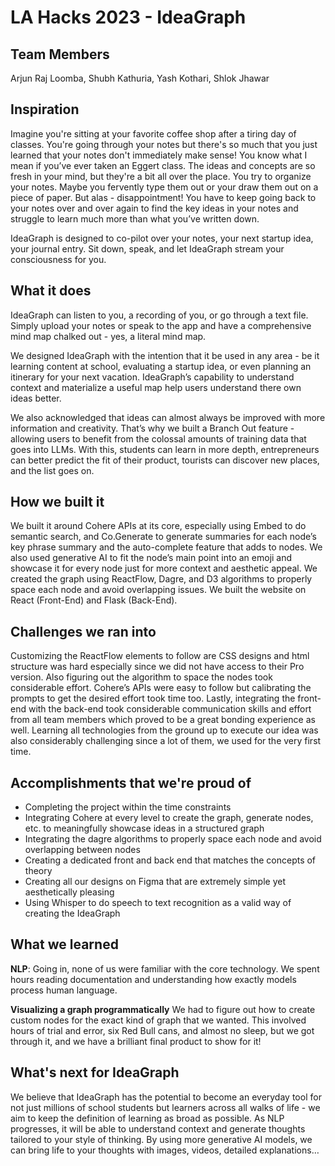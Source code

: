 # LA Hacks 2023 - IdeaGraph

## Team Members

Arjun Raj Loomba, Shubh Kathuria, Yash Kothari, Shlok Jhawar

## Inspiration

Imagine you're sitting at your favorite coffee shop after a tiring day of classes. You're going through your notes but there's so much that you just learned that your notes don't immediately make sense! You know what I mean if you’ve ever taken an Eggert class. The ideas and concepts are so fresh in your mind, but they're a bit all over the place. You try to organize your notes. Maybe you fervently type them out or your draw them out on a piece of paper. But alas - disappointment! You have to keep going back to your notes over and over again to find the key ideas in your notes and struggle to learn much more than what you’ve written down.

IdeaGraph is designed to co-pilot over your notes, your next startup idea, your journal entry. Sit down, speak, and let IdeaGraph stream your consciousness for you.

## What it does

IdeaGraph can listen to you, a recording of you, or go through a text file. Simply upload your notes or speak to the app and have a comprehensive mind map chalked out - yes, a literal mind map.

We designed IdeaGraph with the intention that it be used in any area - be it learning content at school, evaluating a startup idea, or even planning an itinerary for your next vacation. IdeaGraph’s capability to understand context and materialize a useful map help users understand there own ideas better.

We also acknowledged that ideas can almost always be improved with more information and creativity. That’s why we built a Branch Out feature - allowing users to benefit from the colossal amounts of training data that goes into LLMs. With this, students can learn in more depth, entrepreneurs can better predict the fit of their product, tourists can discover new places, and the list goes on.

## How we built it

We built it around Cohere APIs at its core, especially using Embed to do semantic search, and Co.Generate to generate summaries for each node’s key phrase summary and the auto-complete feature that adds to nodes. We also used generative AI to fit the node’s main point into an emoji and showcase it for every node just for more context and aesthetic appeal. We created the graph using ReactFlow, Dagre, and D3 algorithms to properly space each node and avoid overlapping issues. We built the website on React (Front-End) and Flask (Back-End).

## Challenges we ran into
Customizing the ReactFlow elements to follow are CSS designs and html structure was hard especially since we did not have access to their Pro version. Also figuring out the algorithm to space the nodes took considerable effort. Cohere’s APIs were easy to follow but calibrating the prompts to get the desired effort took time too. Lastly, integrating the front-end with the back-end took considerable communication skills and effort from all team members which proved to be a great bonding experience as well. Learning all technologies from the ground up to execute our idea was also considerably challenging since a lot of them, we used for the very first time. 

## Accomplishments that we're proud of
- Completing the project within the time constraints
- Integrating Cohere at every level to create the graph, generate nodes, etc. to meaningfully showcase ideas in a structured graph
- Integrating the dagre algorithms to properly space each node and avoid overlapping between nodes
- Creating a dedicated front and back end that matches the concepts of theory
- Creating all our designs on Figma that are extremely simple yet aesthetically pleasing
- Using Whisper to do speech to text recognition as a valid way of creating the IdeaGraph

## What we learned
**NLP**:
Going in, none of us were familiar with the core technology. We spent hours reading documentation and understanding how exactly models process human language.

**Visualizing a graph programmatically**
We had to figure out how to create custom nodes for the exact kind of graph that we wanted. This involved hours of trial and error, six Red Bull cans, and almost no sleep, but we got through it, and we have a brilliant final product to show for it!

## What's next for IdeaGraph

We believe that IdeaGraph has the potential to become an everyday tool for not just millions of school students but learners across all walks of life - we aim to keep the definition of learning as broad as possible. As NLP progresses, it will be able to understand context and generate thoughts tailored to your style of thinking. By using more generative AI models, we can bring life to your thoughts with images, videos, detailed explanations…
